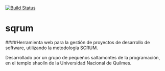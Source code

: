 [![Build Status](https://travis-ci.org/juanpablocamejo/sqrum.svg?branch=master)](https://travis-ci.org/juanpablocamejo/sqrum)
# sqrum

####Herramienta web para la gestión de proyectos de desarrollo de software, utilizando la metodología SCRUM.

Desarrollado por un grupo de pequeños saltamontes de la programación, en el templo shaolín de la Universidad Nacional de Quilmes.
